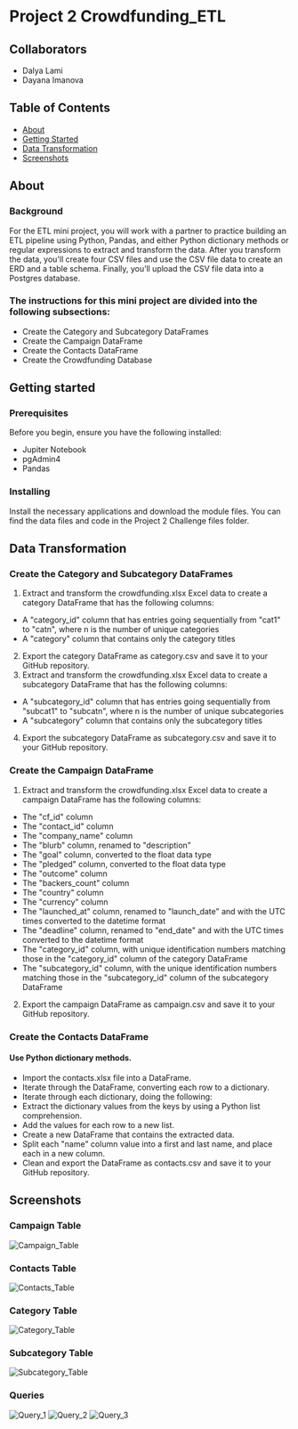 # Project 2 Crowdfunding_ETL

## Collaborators
- Dalya Lami
- Dayana Imanova

## Table of Contents

- [About](#about)
- [Getting Started](#getting-started)
- [Data Transformation](#data-transformation)
- [Screenshots](#screenshots)

## About
### Background
For the ETL mini project, you will work with a partner to practice building an ETL pipeline using Python, Pandas, and either Python dictionary methods or regular expressions to extract and transform the data. After you transform the data, you'll create four CSV files and use the CSV file data to create an ERD and a table schema. Finally, you’ll upload the CSV file data into a Postgres database.

### The instructions for this mini project are divided into the following subsections:

* Create the Category and Subcategory DataFrames
* Create the Campaign DataFrame
* Create the Contacts DataFrame
* Create the Crowdfunding Database

## Getting started

### Prerequisites
Before you begin, ensure you have the following installed:
- Jupiter Notebook
- pgAdmin4
- Pandas

### Installing

Install the necessary applications and download the module files. You can find the data files and code in the Project 2 Challenge files folder.

## Data Transformation

### Create the Category and Subcategory DataFrames
1) Extract and transform the crowdfunding.xlsx Excel data to create a category DataFrame that has the following columns:
 * A "category_id" column that has entries going sequentially from "cat1" to "catn", where n is the number of unique categories
 * A "category" column that contains only the category titles
2) Export the category DataFrame as category.csv and save it to your GitHub repository.
3) Extract and transform the crowdfunding.xlsx Excel data to create a subcategory DataFrame that has the following columns:
 * A "subcategory_id" column that has entries going sequentially from "subcat1" to "subcatn", where n is the number of unique subcategories
 * A "subcategory" column that contains only the subcategory titles
4) Export the subcategory DataFrame as subcategory.csv and save it to your GitHub repository.

### Create the Campaign DataFrame
1) Extract and transform the crowdfunding.xlsx Excel data to create a campaign DataFrame has the following columns:
 * The "cf_id" column
 * The "contact_id" column
 * The "company_name" column
 * The "blurb" column, renamed to "description"
 * The "goal" column, converted to the float data type
 * The "pledged" column, converted to the float data type
 * The "outcome" column
 * The "backers_count" column
 * The "country" column
 * The "currency" column
 * The "launched_at" column, renamed to "launch_date" and with the UTC times converted to the datetime format
 * The "deadline" column, renamed to "end_date" and with the UTC times converted to the datetime format
 * The "category_id" column, with unique identification numbers matching those in the "category_id" column of the category DataFrame
 * The "subcategory_id" column, with the unique identification numbers matching those in the "subcategory_id" column of the subcategory DataFrame
2) Export the campaign DataFrame as campaign.csv and save it to your GitHub repository.

### Create the Contacts DataFrame
#### Use Python dictionary methods.
* Import the contacts.xlsx file into a DataFrame.
* Iterate through the DataFrame, converting each row to a dictionary.
* Iterate through each dictionary, doing the following:
 * Extract the dictionary values from the keys by using a Python list comprehension.
 * Add the values for each row to a new list.
* Create a new DataFrame that contains the extracted data.
* Split each "name" column value into a first and last name, and place each in a new column.
* Clean and export the DataFrame as contacts.csv and save it to your GitHub repository.




   
## Screenshots

### Campaign Table
![Campaign_Table](Images/Campaign_Table.png)

### Contacts Table
![Contacts_Table](Images/Contacts_Table.png)

### Category Table
![Category_Table](Images/Category_Table.png)

### Subcategory Table
![Subcategory_Table](Images/Subcategory_Table.png)

### Queries
![Query_1](Images/Query_1.png)
![Query_2](Images/Query_2.png)
![Query_3](Images/Query_3.png)
